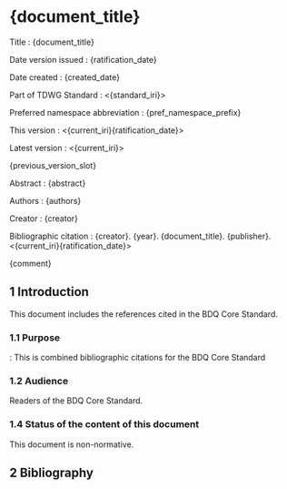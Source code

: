 <!--- Template for header, values provided from yaml configuration --->
# {document_title}

Title
: {document_title}

Date version issued
: {ratification_date}

Date created
: {created_date}

Part of TDWG Standard
: <{standard_iri}>

Preferred namespace abbreviation
: {pref_namespace_prefix}

This version
: <{current_iri}{ratification_date}>

Latest version
: <{current_iri}>

{previous_version_slot}

Abstract
: {abstract}

Authors
: {authors}

Creator
: {creator}

Bibliographic citation
: {creator}. {year}. {document_title}. {publisher}. <{current_iri}{ratification_date}>

{comment}

## 1 Introduction

This document includes the references cited in the BDQ Core Standard.

### 1.1 Purpose
: This is combined bibliographic citations for the BDQ Core Standard

### 1.2 Audience

Readers of the BDQ Core Standard.

### 1.4 Status of the content of this document

This document is non-normative.

## 2 Bibliography

